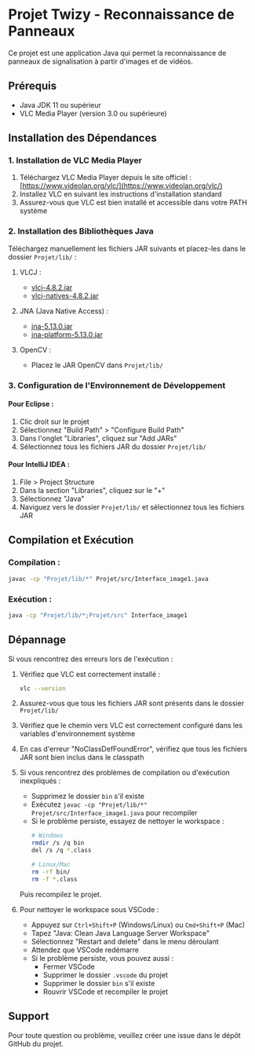 # Projet Twizy - Reconnaissance de Panneaux

Ce projet est une application Java qui permet la reconnaissance de panneaux de signalisation à partir d'images et de vidéos.

## Prérequis

- Java JDK 11 ou supérieur
- VLC Media Player (version 3.0 ou supérieure)

## Installation des Dépendances

### 1. Installation de VLC Media Player

1. Téléchargez VLC Media Player depuis le site officiel : [https://www.videolan.org/vlc/](https://www.videolan.org/vlc/)
2. Installez VLC en suivant les instructions d'installation standard
3. Assurez-vous que VLC est bien installé et accessible dans votre PATH système

### 2. Installation des Bibliothèques Java

Téléchargez manuellement les fichiers JAR suivants et placez-les dans le dossier `Projet/lib/` :

1. VLCJ :
   - [vlcj-4.8.2.jar](https://repo1.maven.org/maven2/uk/co/caprica/vlcj/4.8.2/vlcj-4.8.2.jar)
   - [vlcj-natives-4.8.2.jar](https://repo1.maven.org/maven2/uk/co/caprica/vlcj-natives/4.8.2/vlcj-natives-4.8.2.jar)

2. JNA (Java Native Access) :
   - [jna-5.13.0.jar](https://repo1.maven.org/maven2/net/java/dev/jna/jna/5.13.0/jna-5.13.0.jar)
   - [jna-platform-5.13.0.jar](https://repo1.maven.org/maven2/net/java/dev/jna/jna-platform/5.13.0/jna-platform-5.13.0.jar)

3. OpenCV  :
   - Placez le JAR OpenCV dans `Projet/lib/`

### 3. Configuration de l'Environnement de Développement

#### Pour Eclipse :
1. Clic droit sur le projet
2. Sélectionnez "Build Path" > "Configure Build Path"
3. Dans l'onglet "Libraries", cliquez sur "Add JARs"
4. Sélectionnez tous les fichiers JAR du dossier `Projet/lib/`

#### Pour IntelliJ IDEA :
1. File > Project Structure
2. Dans la section "Libraries", cliquez sur le "+"
3. Sélectionnez "Java"
4. Naviguez vers le dossier `Projet/lib/` et sélectionnez tous les fichiers JAR

## Compilation et Exécution

### Compilation :
```bash
javac -cp "Projet/lib/*" Projet/src/Interface_image1.java
```

### Exécution :
```bash
java -cp "Projet/lib/*;Projet/src" Interface_image1
```

## Dépannage

Si vous rencontrez des erreurs lors de l'exécution :

1. Vérifiez que VLC est correctement installé :
   ```bash
   vlc --version
   ```

2. Assurez-vous que tous les fichiers JAR sont présents dans le dossier `Projet/lib/`

3. Vérifiez que le chemin vers VLC est correctement configuré dans les variables d'environnement système

4. En cas d'erreur "NoClassDefFoundError", vérifiez que tous les fichiers JAR sont bien inclus dans le classpath

5. Si vous rencontrez des problèmes de compilation ou d'exécution inexpliqués :
   - Supprimez le dossier `bin` s'il existe
   - Exécutez `javac -cp "Projet/lib/*" Projet/src/Interface_image1.java` pour recompiler
   - Si le problème persiste, essayez de nettoyer le workspace :
     ```bash
     # Windows
     rmdir /s /q bin
     del /s /q *.class
     
     # Linux/Mac
     rm -rf bin/
     rm -f *.class
     ```
   Puis recompilez le projet.

6. Pour nettoyer le workspace sous VSCode :
   - Appuyez sur `Ctrl+Shift+P` (Windows/Linux) ou `Cmd+Shift+P` (Mac)
   - Tapez "Java: Clean Java Language Server Workspace"
   - Sélectionnez "Restart and delete" dans le menu déroulant
   - Attendez que VSCode redémarre
   - Si le problème persiste, vous pouvez aussi :
     - Fermer VSCode
     - Supprimer le dossier `.vscode` du projet
     - Supprimer le dossier `bin` s'il existe
     - Rouvrir VSCode et recompiler le projet

## Support

Pour toute question ou problème, veuillez créer une issue dans le dépôt GitHub du projet. 